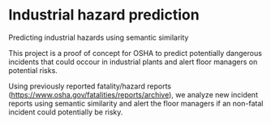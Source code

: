 # Industrial hazard prediction
Predicting industrial hazards using semantic similarity

This project is a proof of concept for OSHA to predict potentially dangerous incidents that could occour in industrial plants and alert floor managers on potential risks.

Using previously reported fatality/hazard reports (https://www.osha.gov/fatalities/reports/archive), we analyze new incident reports using semantic similarity and alert the floor managers if an non-fatal incident could potentially be risky.
